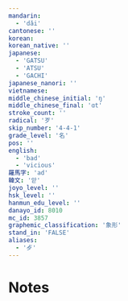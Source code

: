 ```yaml
---
mandarin:
  - 'dǎi'
cantonese: ''
korean:
korean_native: ''
japanese:
  - 'GATSU'
  - 'ATSU'
  - 'GACHI'
japanese_nanori: ''
vietnamese:
middle_chinese_initial: 'ŋ'
middle_chinese_final: 'ɑt'
stroke_count: ''
radical: '歹'
skip_number: '4-4-1'
grade_level: '名'
pos: ''
english:
  - 'bad'
  - 'vicious'
羅馬字: 'ad'
韓文: '앋'
joyo_level: ''
hsk_level: ''
hanmun_edu_level: ''
danayo_id: 8010
mc_id: 3857
graphemic_classification: '象形'
stand_in: 'FALSE'
aliases:
  - '歺'
---
```


# Notes
